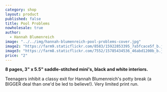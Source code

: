 ```yaml
---
category: shop
layout: product
published: false
title: Pool Problems
nowholesale: true
author: 
  - Hannah Blumenreich
image: "../../img/hannah-blumenreich-pool-problems-cover.jpg"
image2: "https://farm9.staticflickr.com/8583/15922853395_7a5fcace5f_b.jpg"
image3: "https://farm8.staticflickr.com/7552/15785434536_46abd1200b_b.jpg"
price: "2"
---
```



**8 pages, 3" x 5.5" saddle-stitched mini's, black and white interiors.**

Teenagers inhibit a classy exit for Hannah Blumenreich's potty break (a BIGGER deal than one'd be led to believe!). Very limited print run.
